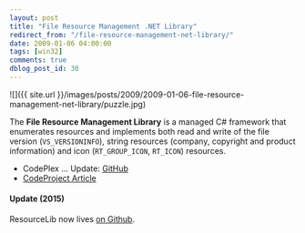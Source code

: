 ```yaml
---
layout: post
title: "File Resource Management .NET Library"
redirect_from: "/file-resource-management-net-library/"
date: 2009-01-06 04:00:00
tags: [win32]
comments: true
dblog_post_id: 30
---
```

![]({{ site.url }}/images/posts/2009/2009-01-06-file-resource-management-net-library/puzzle.jpg)

The  **File Resource Management Library** is a managed C# framework that enumerates resources and implements both read and write of the file version (`VS_VERSIONINFO`), string resources (company, copyright and product information) and icon (`RT_GROUP_ICON`, `RT_ICON`) resources.

- CodePlex ... Update: [GitHub](https://github.com/resourcelib/resourcelib)
- [CodeProject Article](https://www.codeproject.com/KB/library/ResourceLib.aspx)

#### Update (2015)

ResourceLib now lives <a href='https://github.com/dblock/resourcelib' target='_blank'>on Github</a>.
